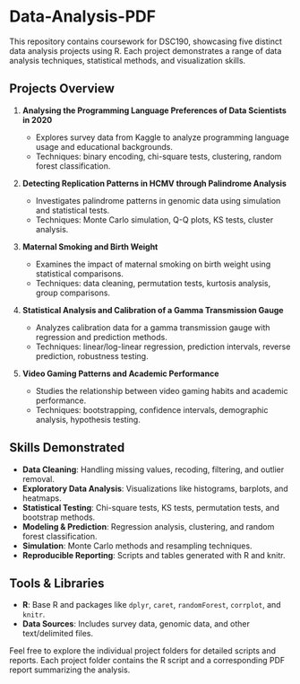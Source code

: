 # Data-Analysis-PDF

This repository contains coursework for DSC190, showcasing five distinct data analysis projects using R. Each project demonstrates a range of data analysis techniques, statistical methods, and visualization skills.

## Projects Overview

1. **Analysing the Programming Language Preferences of Data Scientists in 2020**
   - Explores survey data from Kaggle to analyze programming language usage and educational backgrounds.
   - Techniques: binary encoding, chi-square tests, clustering, random forest classification.

2. **Detecting Replication Patterns in HCMV through Palindrome Analysis**
   - Investigates palindrome patterns in genomic data using simulation and statistical tests.
   - Techniques: Monte Carlo simulation, Q-Q plots, KS tests, cluster analysis.

3. **Maternal Smoking and Birth Weight**
   - Examines the impact of maternal smoking on birth weight using statistical comparisons.
   - Techniques: data cleaning, permutation tests, kurtosis analysis, group comparisons.

4. **Statistical Analysis and Calibration of a Gamma Transmission Gauge**
   - Analyzes calibration data for a gamma transmission gauge with regression and prediction methods.
   - Techniques: linear/log-linear regression, prediction intervals, reverse prediction, robustness testing.

5. **Video Gaming Patterns and Academic Performance**
   - Studies the relationship between video gaming habits and academic performance.
   - Techniques: bootstrapping, confidence intervals, demographic analysis, hypothesis testing.

## Skills Demonstrated

- **Data Cleaning**: Handling missing values, recoding, filtering, and outlier removal.
- **Exploratory Data Analysis**: Visualizations like histograms, barplots, and heatmaps.
- **Statistical Testing**: Chi-square tests, KS tests, permutation tests, and bootstrap methods.
- **Modeling & Prediction**: Regression analysis, clustering, and random forest classification.
- **Simulation**: Monte Carlo methods and resampling techniques.
- **Reproducible Reporting**: Scripts and tables generated with R and knitr.

## Tools & Libraries

- **R**: Base R and packages like `dplyr`, `caret`, `randomForest`, `corrplot`, and `knitr`.
- **Data Sources**: Includes survey data, genomic data, and other text/delimited files.

Feel free to explore the individual project folders for detailed scripts and reports. Each project folder contains the R script and a corresponding PDF report summarizing the analysis.
